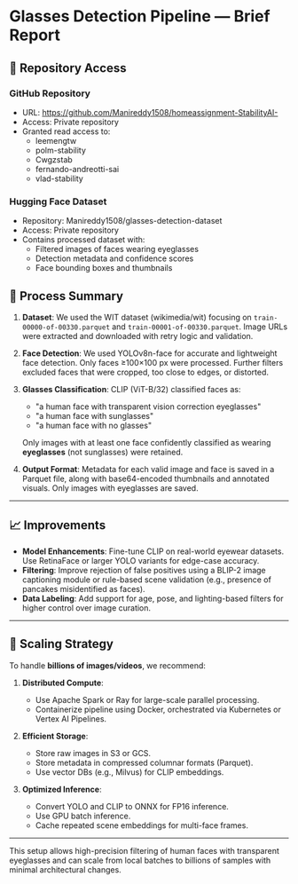 # Glasses Detection Pipeline — Brief Report

## 🔐 Repository Access

### GitHub Repository
- URL: https://github.com/Manireddy1508/homeassignment-StabilityAI-
- Access: Private repository
- Granted read access to:
  - leemengtw
  - polm-stability
  - Cwgzstab
  - fernando-andreotti-sai
  - vlad-stability

### Hugging Face Dataset
- Repository: Manireddy1508/glasses-detection-dataset
- Access: Private repository
- Contains processed dataset with:
  - Filtered images of faces wearing eyeglasses
  - Detection metadata and confidence scores
  - Face bounding boxes and thumbnails

## 🧩 Process Summary

1. **Dataset**: We used the WIT dataset (wikimedia/wit) focusing on `train-00000-of-00330.parquet` and `train-00001-of-00330.parquet`. Image URLs were extracted and downloaded with retry logic and validation.

2. **Face Detection**: We used YOLOv8n-face for accurate and lightweight face detection. Only faces ≥100×100 px were processed. Further filters excluded faces that were cropped, too close to edges, or distorted.

3. **Glasses Classification**: CLIP (ViT-B/32) classified faces as:
   - "a human face with transparent vision correction eyeglasses"
   - "a human face with sunglasses"
   - "a human face with no glasses"

   Only images with at least one face confidently classified as wearing **eyeglasses** (not sunglasses) were retained.

4. **Output Format**: Metadata for each valid image and face is saved in a Parquet file, along with base64-encoded thumbnails and annotated visuals. Only images with eyeglasses are saved.

---

## 📈 Improvements

- **Model Enhancements**: Fine-tune CLIP on real-world eyewear datasets. Use RetinaFace or larger YOLO variants for edge-case accuracy.
- **Filtering**: Improve rejection of false positives using a BLIP-2 image captioning module or rule-based scene validation (e.g., presence of pancakes misidentified as faces).
- **Data Labeling**: Add support for age, pose, and lighting-based filters for higher control over image curation.

---

## 🚀 Scaling Strategy

To handle **billions of images/videos**, we recommend:

1. **Distributed Compute**:
   - Use Apache Spark or Ray for large-scale parallel processing.
   - Containerize pipeline using Docker, orchestrated via Kubernetes or Vertex AI Pipelines.

2. **Efficient Storage**:
   - Store raw images in S3 or GCS.
   - Store metadata in compressed columnar formats (Parquet).
   - Use vector DBs (e.g., Milvus) for CLIP embeddings.

3. **Optimized Inference**:
   - Convert YOLO and CLIP to ONNX for FP16 inference.
   - Use GPU batch inference.
   - Cache repeated scene embeddings for multi-face frames.

---

This setup allows high-precision filtering of human faces with transparent eyeglasses and can scale from local batches to billions of samples with minimal architectural changes. 